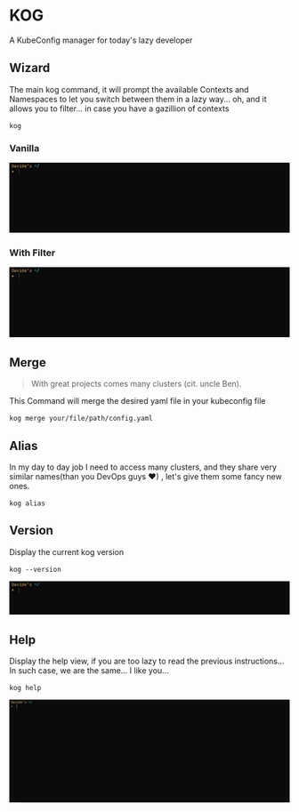 # KOG
A KubeConfig manager for today's lazy developer

## Wizard
The main kog command, it will prompt the available Contexts and Namespaces to let you switch between them in a lazy way...
oh, and it allows you to filter... in case you have a gazillion of contexts
```shell
kog
```
### Vanilla
![](https://github.com/davidemaggi/kog/blob/main/imgs/readme/gif_wizard1.gif?raw=true)
### With Filter
![](https://github.com/davidemaggi/kog/blob/main/imgs/readme/gif_wizard2.gif?raw=true)

## Merge
>With great projects comes many clusters (cit. uncle Ben).

This Command will merge the desired yaml file in your kubeconfig file
```shell
kog merge your/file/path/config.yaml
```

## Alias
In my day to day job I need to access many clusters, and they share very similar names(than you DevOps guys ❤) , let's give them some fancy new ones.

```shell
kog alias
```









## Version
Display the current kog version
```shell
kog --version
```

![](https://github.com/davidemaggi/kog/blob/0dd7bc010eccf465cfbef1c01a2ddf79254b1086/imgs/readme/gif_version.gif?raw=true)

## Help
Display the help view, if you are too lazy to read the previous instructions...
In such case, we are the same... I like you...
```shell
kog help
```
![](https://github.com/davidemaggi/kog/blob/main/imgs/readme/gif_help.gif?raw=true)